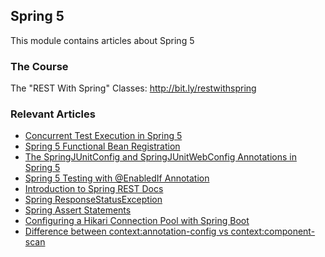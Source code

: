 ## Spring 5

This module contains articles about Spring 5

### The Course
The "REST With Spring" Classes: http://bit.ly/restwithspring

### Relevant Articles

- [Concurrent Test Execution in Spring 5](https://www.baeldung.com/spring-5-concurrent-tests)
- [Spring 5 Functional Bean Registration](https://www.baeldung.com/spring-5-functional-beans)
- [The SpringJUnitConfig and SpringJUnitWebConfig Annotations in Spring 5](https://www.baeldung.com/spring-5-junit-config)
- [Spring 5 Testing with @EnabledIf Annotation](https://www.baeldung.com/spring-5-enabledIf)
- [Introduction to Spring REST Docs](https://www.baeldung.com/spring-rest-docs)
- [Spring ResponseStatusException](https://www.baeldung.com/spring-response-status-exception)
- [Spring Assert Statements](https://www.baeldung.com/spring-assert)
- [Configuring a Hikari Connection Pool with Spring Boot](https://www.baeldung.com/spring-boot-hikari)
- [Difference between <context:annotation-config> vs <context:component-scan>](https://www.baeldung.com/spring-contextannotation-contextcomponentscan)
